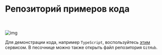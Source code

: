 
# Репозиторий примеров кода

<br><br>
![img](https://2.bp.blogspot.com/-TGs4-3prHgY/YRWIbB06J1I/AAAAAAAAG3A/EQHr7cVoKwg3C_Az_WXrgGiVbZ8Bep_8QCK4BGAYYCw/s800/code-729214.png)

Для демонстрации кода, например `TypeScript`, воспользуйтесь [этим](https://www.typescriptlang.org/play?#code/FAegVGwARljoIIFhBCsIIQRBAyIFQPCCD4QQbCCF4QbKQIRBAGEEC4QXJKQfhBsFzBuEEDkQQcRBAOEGIwAMBzASwAuACwCuAI25RAAiBI6gdhBO2ae3YA6aLEB4IKyT4MgYRAE2QIwg+UoHkQKIAkQYgdblSGmFE0hgwIA) сервисом. В песочнице можно также открыть файл репозитория `GitHub`.